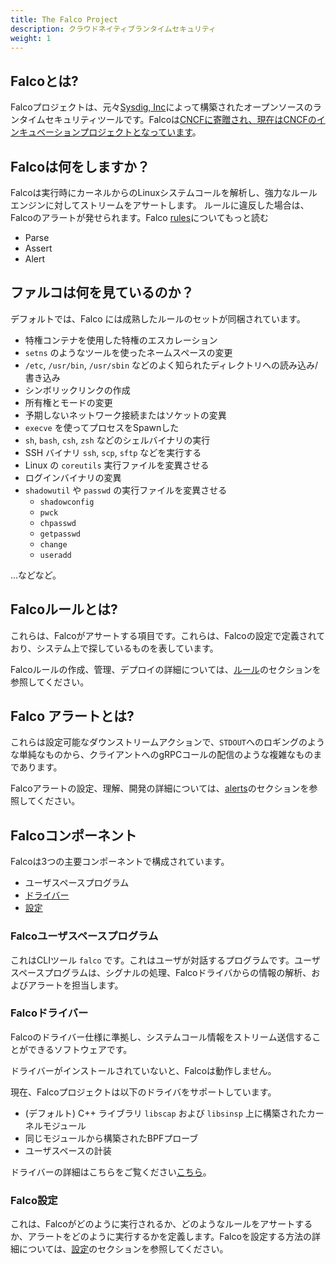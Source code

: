 ```yaml
---
title: The Falco Project
description: クラウドネイティブランタイムセキュリティ
weight: 1
---
```


## Falcoとは?

Falcoプロジェクトは、元々[Sysdig, Inc](https://sysdig.com)によって構築されたオープンソースのランタイムセキュリティツールです。Falcoは[CNCFに寄贈され、現在はCNCFのインキュベーションプロジェクトとなっています](https://www.cncf.io/blog/2020/01/08/toc-votes-to-move-falco-into-cncf-incubator/)。

## Falcoは何をしますか？

Falcoは実行時にカーネルからのLinuxシステムコールを解析し、強力なルールエンジンに対してストリームをアサートします。
ルールに違反した場合は、Falcoのアラートが発せられます。Falco [rules](rules)についてもっと読む

 - Parse
 - Assert
 - Alert

## ファルコは何を見ているのか？

デフォルトでは、Falco には成熟したルールのセットが同梱されています。

- 特権コンテナを使用した特権のエスカレーション 
 - `setns` のようなツールを使ったネームスペースの変更 
 - `/etc`, `/usr/bin`, `/usr/sbin` などのよく知られたディレクトリへの読み込み/書き込み
 - シンボリックリンクの作成 
 - 所有権とモードの変更 
 - 予期しないネットワーク接続またはソケットの変異
 - `execve` を使ってプロセスをSpawnした
 - `sh`, `bash`, `csh`, `zsh` などのシェルバイナリの実行
 - SSH バイナリ `ssh`, `scp`, `sftp` などを実行する
 - Linux の `coreutils` 実行ファイルを変異させる
 - ログインバイナリの変異 
 - `shadowutil` や `passwd` の実行ファイルを変異させる  
    - `shadowconfig`
    - `pwck`
    - `chpasswd`
    - `getpasswd`
    - `change`
    - `useradd`

...などなど。

## Falcoルールとは?

これらは、Falcoがアサートする項目です。これらは、Falcoの設定で定義されており、システム上で探しているものを表しています。

Falcoルールの作成、管理、デプロイの詳細については、[ルール](rules)のセクションを参照してください。

## Falco アラートとは?

これらは設定可能なダウンストリームアクションで、`STDOUT`へのロギングのような単純なものから、クライアントへのgRPCコールの配信のような複雑なものまであります。

Falcoアラートの設定、理解、開発の詳細については、[alerts](alerts)のセクションを参照してください。

## Falcoコンポーネント 

Falcoは3つの主要コンポーネントで構成されています。

 - ユーザスペースプログラム
 - [ドライバー](/docs/event-sources/drivers/)
 - [設定](configuration)

### Falcoユーザスペースプログラム

これはCLIツール `falco` です。これはユーザが対話するプログラムです。ユーザスペースプログラムは、シグナルの処理、Falcoドライバからの情報の解析、およびアラートを担当します。

### Falcoドライバー

Falcoのドライバー仕様に準拠し、システムコール情報をストリーム送信することができるソフトウェアです。

ドライバーがインストールされていないと、Falcoは動作しません。

現在、Falcoプロジェクトは以下のドライバをサポートしています。

 - (デフォルト) C++ ライブラリ `libscap` および `libsinsp` 上に構築されたカーネルモジュール
 - 同じモジュールから構築されたBPFプローブ
 - ユーザスペースの計装

ドライバーの詳細はこちらをご覧ください[こちら](/docs/event-sources/drivers/)。
 
### Falco設定 

これは、Falcoがどのように実行されるか、どのようなルールをアサートするか、アラートをどのように実行するかを定義します。Falcoを設定する方法の詳細については、[設定](configuration)のセクションを参照してください。
